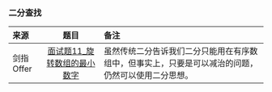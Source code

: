 ### 二分查找
来源|题目|备注
:---|:---:|:---|
剑指Offer|[面试题11_旋转数组的最小数字](JianZhiOffer/面试题11_旋转数组的最小数字.py)|虽然传统二分告诉我们二分只能用在有序数组中，但事实上，只要是可以减治的问题，仍然可以使用二分思想。|
